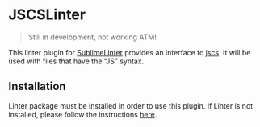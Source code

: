JSCSLinter
==========

> Still in development, not working ATM!

This linter plugin for [SublimeLinter](http://sublimelinter.readthedocs.org/) provides an interface to [jscs](https://github.com/mdevils/node-jscs). It will be used with files that have the “JS” syntax.

## Installation
Linter package must be installed in order to use this plugin. If Linter is not installed, please follow the instructions [here](https://github.com/AtomLinter/Linter).
